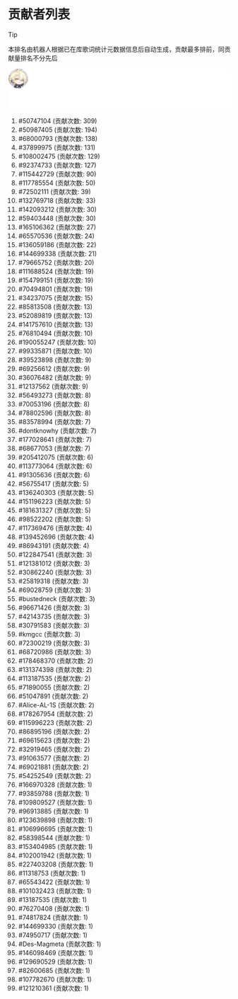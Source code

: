 # 贡献者列表

> [!TIP]
> 本排名由机器人根据已在库歌词统计元数据信息后自动生成，贡献最多排前，同贡献量排名不分先后

![贡献者头像画廊](./CONTRIBUTORS.svg)

1. #50747104 (贡献次数: 309)
2. #50987405 (贡献次数: 194)
3. #68000793 (贡献次数: 138)
4. #37899975 (贡献次数: 131)
5. #108002475 (贡献次数: 129)
6. #92374733 (贡献次数: 127)
7. #115442729 (贡献次数: 90)
8. #117785554 (贡献次数: 50)
9. #72502111 (贡献次数: 39)
10. #132769718 (贡献次数: 33)
11. #142093212 (贡献次数: 30)
12. #59403448 (贡献次数: 30)
13. #165106362 (贡献次数: 27)
14. #65570536 (贡献次数: 24)
15. #136059186 (贡献次数: 22)
16. #144699338 (贡献次数: 21)
17. #79665752 (贡献次数: 20)
18. #111688524 (贡献次数: 19)
19. #154799151 (贡献次数: 19)
20. #70494801 (贡献次数: 19)
21. #34237075 (贡献次数: 15)
22. #85813508 (贡献次数: 13)
23. #52089819 (贡献次数: 13)
24. #141757610 (贡献次数: 13)
25. #76810494 (贡献次数: 10)
26. #190055247 (贡献次数: 10)
27. #99335871 (贡献次数: 10)
28. #39523898 (贡献次数: 9)
29. #69256612 (贡献次数: 9)
30. #36076482 (贡献次数: 9)
31. #12137562 (贡献次数: 9)
32. #56493273 (贡献次数: 8)
33. #70053196 (贡献次数: 8)
34. #78802596 (贡献次数: 8)
35. #83578994 (贡献次数: 7)
36. #dontknowhy (贡献次数: 7)
37. #177028641 (贡献次数: 7)
38. #68677053 (贡献次数: 7)
39. #205412075 (贡献次数: 6)
40. #113773064 (贡献次数: 6)
41. #91305636 (贡献次数: 6)
42. #56755417 (贡献次数: 5)
43. #136240303 (贡献次数: 5)
44. #151196223 (贡献次数: 5)
45. #181631327 (贡献次数: 5)
46. #98522202 (贡献次数: 5)
47. #117369476 (贡献次数: 4)
48. #139452696 (贡献次数: 4)
49. #86943191 (贡献次数: 4)
50. #122847541 (贡献次数: 3)
51. #121381012 (贡献次数: 3)
52. #30862240 (贡献次数: 3)
53. #25819318 (贡献次数: 3)
54. #69028759 (贡献次数: 3)
55. #bustedneck (贡献次数: 3)
56. #96671426 (贡献次数: 3)
57. #42143735 (贡献次数: 3)
58. #30791583 (贡献次数: 3)
59. #kmgcc (贡献次数: 3)
60. #72300219 (贡献次数: 3)
61. #68720986 (贡献次数: 3)
62. #178468370 (贡献次数: 2)
63. #131374398 (贡献次数: 2)
64. #113187535 (贡献次数: 2)
65. #71890055 (贡献次数: 2)
66. #51047891 (贡献次数: 2)
67. #Alice-AL-1S (贡献次数: 2)
68. #178267954 (贡献次数: 2)
69. #115996223 (贡献次数: 2)
70. #86895196 (贡献次数: 2)
71. #69615623 (贡献次数: 2)
72. #32919465 (贡献次数: 2)
73. #91063577 (贡献次数: 2)
74. #69021881 (贡献次数: 2)
75. #54252549 (贡献次数: 2)
76. #166970328 (贡献次数: 1)
77. #93859788 (贡献次数: 1)
78. #109809527 (贡献次数: 1)
79. #96913885 (贡献次数: 1)
80. #123639898 (贡献次数: 1)
81. #106996695 (贡献次数: 1)
82. #58398544 (贡献次数: 1)
83. #153404985 (贡献次数: 1)
84. #102001942 (贡献次数: 1)
85. #227403208 (贡献次数: 1)
86. #11318753 (贡献次数: 1)
87. #65543422 (贡献次数: 1)
88. #101032423 (贡献次数: 1)
89. #13187535 (贡献次数: 1)
90. #76270408 (贡献次数: 1)
91. #74817824 (贡献次数: 1)
92. #144699330 (贡献次数: 1)
93. #74950717 (贡献次数: 1)
94. #Des-Magmeta (贡献次数: 1)
95. #146098469 (贡献次数: 1)
96. #129690529 (贡献次数: 1)
97. #82600685 (贡献次数: 1)
98. #107782670 (贡献次数: 1)
99. #121210361 (贡献次数: 1)
